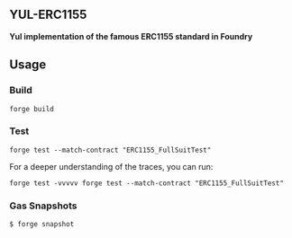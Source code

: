 ## YUL-ERC1155
**Yul implementation of the famous ERC1155 standard in Foundry**

## Usage

### Build

```shell
forge build
```
### Test

```shell
forge test --match-contract "ERC1155_FullSuitTest"
```
For a deeper understanding of the traces, you can run:

```shell
forge test -vvvvv forge test --match-contract "ERC1155_FullSuitTest"
```
### Gas Snapshots

```shell
$ forge snapshot
```
